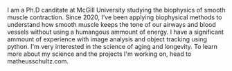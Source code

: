I am a Ph.D canditate at McGill University studying the biophysics of smooth muscle contraction. 
Since 2020, I’ve been applying biophysical methods to understand how smooth muscle keeps the tone of our airways and blood vessels without using a humangous ammount of energy.
I have a significant ammount of experience with image analysis and object tracking using python.
I'm very interested in the science of aging and longevity.
To learn more about my science and the projects I'm working on, head to matheusschultz.com.

<!---
sciwithalaser/sciwithalaser is a ✨ special ✨ repository because its `README.md` (this file) appears on your GitHub profile.
You can click the Preview link to take a look at your changes.
--->
